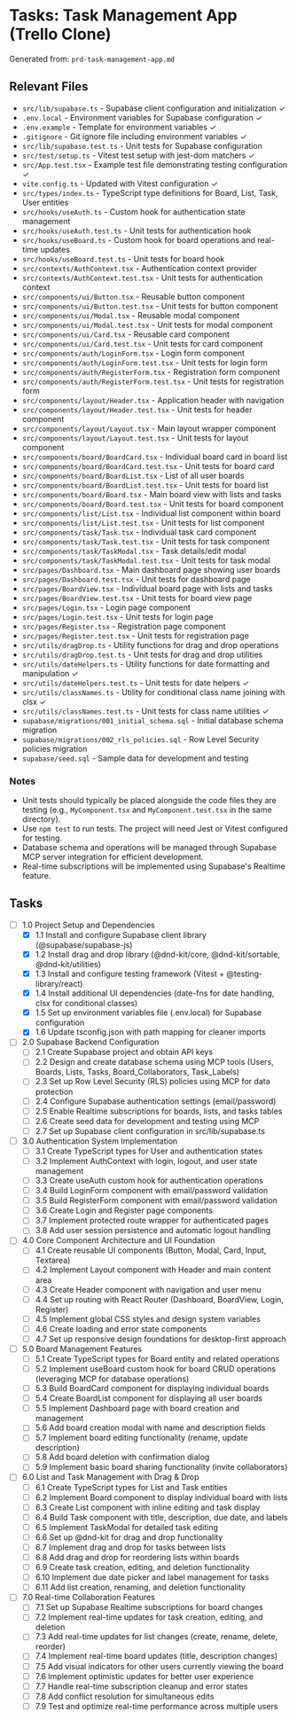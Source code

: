 # Tasks: Task Management App (Trello Clone)

Generated from: `prd-task-management-app.md`

## Relevant Files

- `src/lib/supabase.ts` - Supabase client configuration and initialization ✓
- `.env.local` - Environment variables for Supabase configuration ✓
- `.env.example` - Template for environment variables ✓
- `.gitignore` - Git ignore file including environment variables ✓
- `src/lib/supabase.test.ts` - Unit tests for Supabase configuration
- `src/test/setup.ts` - Vitest test setup with jest-dom matchers ✓
- `src/App.test.tsx` - Example test file demonstrating testing configuration ✓
- `vite.config.ts` - Updated with Vitest configuration ✓
- `src/types/index.ts` - TypeScript type definitions for Board, List, Task, User entities
- `src/hooks/useAuth.ts` - Custom hook for authentication state management
- `src/hooks/useAuth.test.ts` - Unit tests for authentication hook
- `src/hooks/useBoard.ts` - Custom hook for board operations and real-time updates
- `src/hooks/useBoard.test.ts` - Unit tests for board hook
- `src/contexts/AuthContext.tsx` - Authentication context provider
- `src/contexts/AuthContext.test.tsx` - Unit tests for authentication context
- `src/components/ui/Button.tsx` - Reusable button component
- `src/components/ui/Button.test.tsx` - Unit tests for button component
- `src/components/ui/Modal.tsx` - Reusable modal component
- `src/components/ui/Modal.test.tsx` - Unit tests for modal component
- `src/components/ui/Card.tsx` - Reusable card component
- `src/components/ui/Card.test.tsx` - Unit tests for card component
- `src/components/auth/LoginForm.tsx` - Login form component
- `src/components/auth/LoginForm.test.tsx` - Unit tests for login form
- `src/components/auth/RegisterForm.tsx` - Registration form component
- `src/components/auth/RegisterForm.test.tsx` - Unit tests for registration form
- `src/components/layout/Header.tsx` - Application header with navigation
- `src/components/layout/Header.test.tsx` - Unit tests for header component
- `src/components/layout/Layout.tsx` - Main layout wrapper component
- `src/components/layout/Layout.test.tsx` - Unit tests for layout component
- `src/components/board/BoardCard.tsx` - Individual board card in board list
- `src/components/board/BoardCard.test.tsx` - Unit tests for board card
- `src/components/board/BoardList.tsx` - List of all user boards
- `src/components/board/BoardList.test.tsx` - Unit tests for board list
- `src/components/board/Board.tsx` - Main board view with lists and tasks
- `src/components/board/Board.test.tsx` - Unit tests for board component
- `src/components/list/List.tsx` - Individual list component within board
- `src/components/list/List.test.tsx` - Unit tests for list component
- `src/components/task/Task.tsx` - Individual task card component
- `src/components/task/Task.test.tsx` - Unit tests for task component
- `src/components/task/TaskModal.tsx` - Task details/edit modal
- `src/components/task/TaskModal.test.tsx` - Unit tests for task modal
- `src/pages/Dashboard.tsx` - Main dashboard page showing user boards
- `src/pages/Dashboard.test.tsx` - Unit tests for dashboard page
- `src/pages/BoardView.tsx` - Individual board page with lists and tasks
- `src/pages/BoardView.test.tsx` - Unit tests for board view page
- `src/pages/Login.tsx` - Login page component
- `src/pages/Login.test.tsx` - Unit tests for login page
- `src/pages/Register.tsx` - Registration page component
- `src/pages/Register.test.tsx` - Unit tests for registration page
- `src/utils/dragDrop.ts` - Utility functions for drag and drop operations
- `src/utils/dragDrop.test.ts` - Unit tests for drag and drop utilities
- `src/utils/dateHelpers.ts` - Utility functions for date formatting and manipulation ✓
- `src/utils/dateHelpers.test.ts` - Unit tests for date helpers ✓
- `src/utils/classNames.ts` - Utility for conditional class name joining with clsx ✓
- `src/utils/classNames.test.ts` - Unit tests for class name utilities ✓
- `supabase/migrations/001_initial_schema.sql` - Initial database schema migration
- `supabase/migrations/002_rls_policies.sql` - Row Level Security policies migration
- `supabase/seed.sql` - Sample data for development and testing

### Notes

- Unit tests should typically be placed alongside the code files they are testing (e.g., `MyComponent.tsx` and `MyComponent.test.tsx` in the same directory).
- Use `npm test` to run tests. The project will need Jest or Vitest configured for testing.
- Database schema and operations will be managed through Supabase MCP server integration for efficient development.
- Real-time subscriptions will be implemented using Supabase's Realtime feature.

## Tasks

- [ ] 1.0 Project Setup and Dependencies
  - [x] 1.1 Install and configure Supabase client library (@supabase/supabase-js)
  - [x] 1.2 Install drag and drop library (@dnd-kit/core, @dnd-kit/sortable, @dnd-kit/utilities)
  - [x] 1.3 Install and configure testing framework (Vitest + @testing-library/react)
  - [x] 1.4 Install additional UI dependencies (date-fns for date handling, clsx for conditional classes)
  - [x] 1.5 Set up environment variables file (.env.local) for Supabase configuration
  - [x] 1.6 Update tsconfig.json with path mapping for cleaner imports

- [ ] 2.0 Supabase Backend Configuration
  - [ ] 2.1 Create Supabase project and obtain API keys
  - [ ] 2.2 Design and create database schema using MCP tools (Users, Boards, Lists, Tasks, Board_Collaborators, Task_Labels)
  - [ ] 2.3 Set up Row Level Security (RLS) policies using MCP for data protection
  - [ ] 2.4 Configure Supabase authentication settings (email/password)
  - [ ] 2.5 Enable Realtime subscriptions for boards, lists, and tasks tables
  - [ ] 2.6 Create seed data for development and testing using MCP
  - [ ] 2.7 Set up Supabase client configuration in src/lib/supabase.ts

- [ ] 3.0 Authentication System Implementation
  - [ ] 3.1 Create TypeScript types for User and authentication states
  - [ ] 3.2 Implement AuthContext with login, logout, and user state management
  - [ ] 3.3 Create useAuth custom hook for authentication operations
  - [ ] 3.4 Build LoginForm component with email/password validation
  - [ ] 3.5 Build RegisterForm component with email/password validation
  - [ ] 3.6 Create Login and Register page components
  - [ ] 3.7 Implement protected route wrapper for authenticated pages
  - [ ] 3.8 Add user session persistence and automatic logout handling

- [ ] 4.0 Core Component Architecture and UI Foundation
  - [ ] 4.1 Create reusable UI components (Button, Modal, Card, Input, Textarea)
  - [ ] 4.2 Implement Layout component with Header and main content area
  - [ ] 4.3 Create Header component with navigation and user menu
  - [ ] 4.4 Set up routing with React Router (Dashboard, BoardView, Login, Register)
  - [ ] 4.5 Implement global CSS styles and design system variables
  - [ ] 4.6 Create loading and error state components
  - [ ] 4.7 Set up responsive design foundations for desktop-first approach

- [ ] 5.0 Board Management Features
  - [ ] 5.1 Create TypeScript types for Board entity and related operations
  - [ ] 5.2 Implement useBoard custom hook for board CRUD operations (leveraging MCP for database operations)
  - [ ] 5.3 Build BoardCard component for displaying individual boards
  - [ ] 5.4 Create BoardList component for displaying all user boards
  - [ ] 5.5 Implement Dashboard page with board creation and management
  - [ ] 5.6 Add board creation modal with name and description fields
  - [ ] 5.7 Implement board editing functionality (rename, update description)
  - [ ] 5.8 Add board deletion with confirmation dialog
  - [ ] 5.9 Implement basic board sharing functionality (invite collaborators)

- [ ] 6.0 List and Task Management with Drag & Drop
  - [ ] 6.1 Create TypeScript types for List and Task entities
  - [ ] 6.2 Implement Board component to display individual board with lists
  - [ ] 6.3 Create List component with inline editing and task display
  - [ ] 6.4 Build Task component with title, description, due date, and labels
  - [ ] 6.5 Implement TaskModal for detailed task editing
  - [ ] 6.6 Set up @dnd-kit for drag and drop functionality
  - [ ] 6.7 Implement drag and drop for tasks between lists
  - [ ] 6.8 Add drag and drop for reordering lists within boards
  - [ ] 6.9 Create task creation, editing, and deletion functionality
  - [ ] 6.10 Implement due date picker and label management for tasks
  - [ ] 6.11 Add list creation, renaming, and deletion functionality

- [ ] 7.0 Real-time Collaboration Features
  - [ ] 7.1 Set up Supabase Realtime subscriptions for board changes
  - [ ] 7.2 Implement real-time updates for task creation, editing, and deletion
  - [ ] 7.3 Add real-time updates for list changes (create, rename, delete, reorder)
  - [ ] 7.4 Implement real-time board updates (title, description changes)
  - [ ] 7.5 Add visual indicators for other users currently viewing the board
  - [ ] 7.6 Implement optimistic updates for better user experience
  - [ ] 7.7 Handle real-time subscription cleanup and error states
  - [ ] 7.8 Add conflict resolution for simultaneous edits
  - [ ] 7.9 Test and optimize real-time performance across multiple users